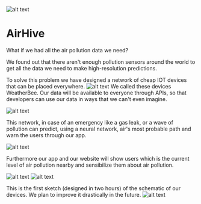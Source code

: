 ![alt text](https://www.airhive.it/assets/img/logo_hd.png)

# AirHive
What if we had all the air pollution data we need?

We found out that there aren't enough pollution sensors around the world to get all the data we need to make high-resolution predictions.

To solve this problem we have designed a network of cheap IOT devices that can be placed everywhere.
![alt text](https://www.airhive.it/assets/img/Air%20Hive%20Presentazione/Air%20Hive%20Presentazione.007.jpeg)
We called these devices WeatherBee.
Our data will be available to everyone through APIs, so that developers can use our data in ways that we can't even imagine.

![alt text](https://www.airhive.it/assets/img/schematica_network.png)

This network, in case of an emergency like a gas leak, or a wave of pollution can predict, using a neural network, air's most probable path and warn the users through our app.

![alt text](https://www.airhive.it/assets/img/Air%20Hive%20Presentazione/Air%20Hive%20Presentazione.017.jpeg)

Furthermore our app and our website will show users which is the current level of air pollution nearby and sensibilize them about air pollution.

![alt text](https://www.airhive.it/assets/img/Air%20Hive%20Presentazione/Air%20Hive%20Presentazione.013.jpeg)
![alt text](https://www.airhive.it/assets/img/Air%20Hive%20Presentazione/Air%20Hive%20Presentazione.018.jpeg)

This is the first sketch (designed in two hours) of the schematic of our devices.
We plan to improve it drastically in the future.
![alt text](https://www.airhive.it/assets/img/Schematic_Weatherbee_Sheet-1_20181021110410-1.png)
